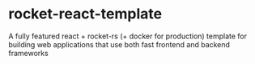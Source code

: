 # rocket-react-template
A fully featured react + rocket-rs (+ docker for production) template for building web applications that use both fast frontend and backend frameworks
